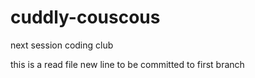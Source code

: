 # cuddly-couscous
next session coding club

this is a read file
new line to be committed to first branch
